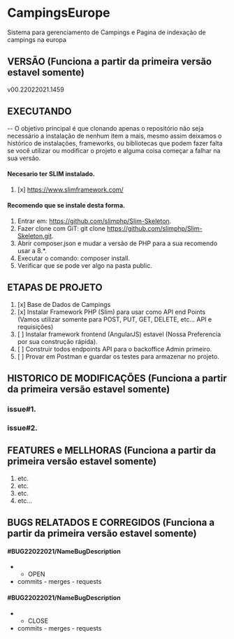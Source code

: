 # CampingsEurope
Sistema para gerenciamento de Campings e Pagina de indexação de campings na europa

## VERSÃO (Funciona a partir da primeira versão estavel somente)
v00.22022021.1459

## EXECUTANDO

-- O objetivo principal é que clonando apenas o repositório não seja necessário a instalação de nenhum item a mais, mesmo assim deixamos o histórico de instalações, frameworks, ou bibliotecas que podem fazer falta se você utilizar ou modificar o projeto e alguma coisa começar a falhar na sua versão.

#### Necesario ter SLIM instalado.
1. [x] https://www.slimframework.com/
#### Recomendo que se instale desta forma.
1. Entrar em: https://github.com/slimphp/Slim-Skeleton.
2. Fazer clone com GiT: git clone https://github.com/slimphp/Slim-Skeleton.git.
3. Abrir composer.json e mudar a versão de PHP para a sua recomendo usar a 8.*.
4. Executar o comando: composer install.
5. Verificar que se pode ver algo na pasta public.

## ETAPAS DE PROJETO

1. [x] Base de Dados de Campings
2. [x] Instalar Framework PHP (Slim) para usar como API end Points (Vamos utilizar somente para POST, PUT, GET, DELETE, etc... API e requisições)
3. [ ] Instalar framework frontend (AngularJS) estavel (Nossa Preferencia por sua construção rápida).
4. [ ] Construir todos endpoints API para o backoffice Admin primeiro.
5. [ ] Provar em Postman e guardar os testes para armazenar no projeto.

## HISTORICO DE MODIFICAÇÕES (Funciona a partir da primeira versão estavel somente)

### issue#1.  
### issue#2.  

## FEATURES e MELLHORAS (Funciona a partir da primeira versão estavel somente)

1. etc.
2. etc.
3. etc.
4. etc...

## BUGS RELATADOS E CORREGIDOS (Funciona a partir da primeira versão estavel somente)

#### #BUG22022021/NameBugDescription 
- - OPEN
- commits - merges - requests
#### #BUG22022021/NameBugDescription 
- - CLOSE
- commits - merges - requests
